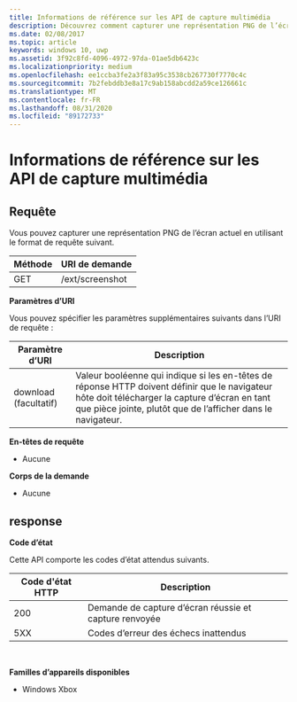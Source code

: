 ```yaml
---
title: Informations de référence sur les API de capture multimédia
description: Découvrez comment capturer une représentation PNG de l’écran actuel à l’aide de l’API REST du portail d’appareils Xbox.
ms.date: 02/08/2017
ms.topic: article
keywords: windows 10, uwp
ms.assetid: 3f92c8fd-4096-4972-97da-01ae5db6423c
ms.localizationpriority: medium
ms.openlocfilehash: ee1ccba3fe2a3f83a95c3538cb267730f7770c4c
ms.sourcegitcommit: 7b2febddb3e8a17c9ab158abcdd2a59ce126661c
ms.translationtype: MT
ms.contentlocale: fr-FR
ms.lasthandoff: 08/31/2020
ms.locfileid: "89172733"
---
```

# <a name="media-capture-api-reference"></a>Informations de référence sur les API de capture multimédia #

## <a name="request"></a>Requête

Vous pouvez capturer une représentation PNG de l’écran actuel en utilisant le format de requête suivant.

| Méthode        | URI de demande     | 
| ------------- |-----------------|
| GET           | /ext/screenshot |


**Paramètres d’URI**

Vous pouvez spécifier les paramètres supplémentaires suivants dans l’URI de requête :


| Paramètre d’URI      | Description     | 
| ------------------ |-----------------|
| download (facultatif)| Valeur booléenne qui indique si les en-têtes de réponse HTTP doivent définir que le navigateur hôte doit télécharger la capture d’écran en tant que pièce jointe, plutôt que de l’afficher dans le navigateur.  |

**En-têtes de requête**

* Aucune

**Corps de la demande**

* Aucune

## <a name="response"></a>response

**Code d’état**

Cette API comporte les codes d’état attendus suivants.

| Code d'état HTTP   | Description     | 
| ------------------ |-----------------|
| 200                | Demande de capture d’écran réussie et capture renvoyée |
| 5XX                | Codes d’erreur des échecs inattendus |
<br>

**Familles d’appareils disponibles**

* Windows Xbox


